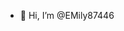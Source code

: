 - 👋 Hi, I’m @EMily87446
<!---
EMily87446/EMily87446 is a ✨ special ✨ repository because its `README.md` (this file) appears on your GitHub profile.
You can click the Preview link to take a look at your changes.
--->
